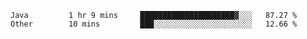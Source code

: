 <!--START_SECTION:waka-->
```text
Java         1 hr 9 mins     █████████████████████▓░░░   87.27 % 
Other        10 mins         ███░░░░░░░░░░░░░░░░░░░░░░   12.66 % 
```
<!--END_SECTION:waka-->
